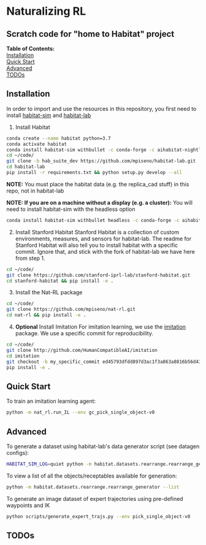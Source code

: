 # Naturalizing RL
## Scratch code for "home to Habitat" project

**Table of Contents:**<br />
[Installation](#install)<br />
[Quick Start](#quick-start)<br />
[Advanced](#advanced)<br />
[TODOs](#todos)<br />


<a name="install"></a>
## Installation

In order to import and use the resources in this repository, you first need to install [habitat-sim](https://github.com/facebookresearch/habitat-sim) and [habitat-lab](https://github.com/facebookresearch/habitat-lab)

1. Install Habitat
```bash
conda create --name habitat python=3.7
conda activate habitat
conda install habitat-sim withbullet -c conda-forge -c aihabitat-nightly
cd ~/code/
git clone -b hab_suite_dev https://github.com/mpiseno/habitat-lab.git
cd habitat-lab
pip install -r requirements.txt && python setup.py develop --all
```

**NOTE:** You must place the habitat data (e.g. the replica_cad stuff) in this repo, not in habitat-lab

**NOTE: If you are on a machine without a display (e.g. a cluster):** You will need to install habitat-sim with the headless option

```bash
conda install habitat-sim withbullet headless -c conda-forge -c aihabitat-nightly
```

2. Install Stanford Habitat
Stanford Habitat is a collection of custom environments, measures, and sensors for habitat-lab. The readme for Stanford Habitat will also tell you to install habitat with a specific commit. Ignore that, and stick with the fork of habitat-lab we have here from step 1.
```bash
cd ~/code/
git clone https://github.com/stanford-iprl-lab/stanford-habitat.git
cd stanford-habitat && pip install -e .
```

3. Install the Nat-RL package
```bash
cd ~/code/
git clone https://github.com/mpiseno/nat-rl.git
cd nat-rl && pip install -e .
```

4. **Optional** Install Imitation
For imitation learning, we use the [imitation](https://github.com/HumanCompatibleAI/imitation) package. We use a specific commit for reproducibility.
```bash
cd ~/code/
git clone http://github.com/HumanCompatibleAI/imitation
cd imitation
git checkout -b my_specific_commit ed45793dfdd897d3ac1f3a863a8816b56d436887
pip install -e .
```

<a name="quick-start"></a>
## Quick Start

To train an imitation learning agent:
```bash
python -m nat_rl.run_IL --env gc_pick_single_object-v0
```

<a name="advanced"></a>
## Advanced

To generate a dataset using habitat-lab's data generator script (see datagen configs):
```bash
HABITAT_SIM_LOG=quiet python -m habitat.datasets.rearrange.rearrange_generator --run --config configs/pick_task/pick_single_object-datagen.yaml --num-episodes 10 --out data/pick_datasets/pick_single_object.json.gz
```

To view a list of all the objects/receptables available for generation:
```bash
python -m habitat.datasets.rearrange.rearrange_generator --list
```

To generate an image dataset of expert trajectories using pre-defined waypoints and IK
```bash
python scripts/generate_expert_trajs.py --env pick_single_object-v0
```

## TODOs
